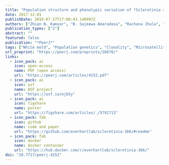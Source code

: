 ```yaml
---
title: "Population structure and phenotypic variation of *Sclerotinia sclerotiorum* from dry bean (*Phaseolus vulgaris*)  in the United States"
date: 2017-12-01
publishDate: 2019-07-27T17:00:43.140997Z
authors: ["Zhian N. Kamvar", "B. Sajeewa Amaradasa", "Rachana Jhala", "Serena McCoy", "James R. Steadman", "Sydney E. Everhart"]
publication_types: ["2"]
abstract: ""
featured: false
publication: "*PeerJ*"
tags: ["White mold", "Population genetics", "Clonality", "Microsatellite", "Fungal genetics", "Network analysis", "Phaseolus vulgaris", "Plant breeding", "Plant pathogen", "Mycelial compatibility group"]
url_preprint: "https://peerj.com/preprints/26670/"
links:
  - icon_pack: ai
    icon: open-access
    name: PDF (open access)
    url: "https://peerj.com/articles/4152.pdf"
  - icon_pack: ai
    icon: osf
    name: OSF project
    url: "https://osf.io/ejb5y"
  - icon_pack: ai
    icon: figshare 
    name: poster
    url: "https://figshare.com/articles/_/5791713"
  - icon_pack: fab
    icon: github
    name: code and paper
    url: "https://github.com/everhartlab/sclerotinia-366/#readme"
  - icon_pack: fab
    icon: docker 
    name: docker container
    url: "https://hub.docker.com/r/everhartlab/sclerotinia-366/"
doi: "10.7717/peerj.4152"
---
```


